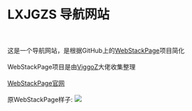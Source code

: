LXJGZS 导航网站
===
<br><br>
这是一个导航网站，是根据GitHub上的[WebStackPage](https://github.com/WebStackPage/WebStackPage.github.io)项目简化
<br><br>
WebStackPage项目是由[ViggoZ](https://www.viggoz.com)大佬收集整理
<br><br>
[WebStackPage官网](www.webstack.cc)
<br><br>
原WebStackPage样子:
![](https://camo.githubusercontent.com/cd5db39ba59752822b7770d5074571fc4db1660af9066dfdb9953ff53ed7195e/687474703a2f2f7777772e776562737461636b2e63632f6173736574732f696d616765732f707265766965772e676966)

